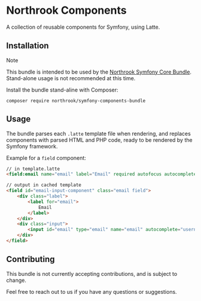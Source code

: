 # Northrook Components

A collection of reusable components for Symfony, using Latte.

## Installation

> [!NOTE]
> This bundle is intended to be used by the [Northrook Symfony Core Bundle][scb].
> Stand-alone usage is not recommended at this time.

Install the bundle stand-aline with Composer:

```shell
composer require northrook/symfony-components-bundle
```

## Usage

The bundle parses each `.latte` template file when rendering, and replaces components with
parsed HTML and PHP code, ready to be rendered by the Symfony framework.

Example for a `field` component:

```html
// in template.latte
<field:email name="email" label="Email" required autofocus autocomplete="username"/>

// output in cached template
<field id="email-input-component" class="email field">
    <div class="label">
        <label for="email">
            Email
        </label>
    </div>
    <div class="input">
        <input id="email" type="email" name="email" autocomplete="username">
    </div>
</field>
```

## Contributing

This bundle is not currently accepting contributions, and is subject to change.

Feel free to reach out to us if you have any questions or suggestions.


[scb]: https://github.com/northrook/symfony-core-bundle